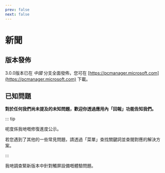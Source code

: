 ```yaml
---
prev: false
next: false
---
```


# 新聞

## 版本發佈

3.0.0版本已在 *中國* 分支全面發佈，您可在 [https://pcmanager.microsoft.com](https://pcmanager.microsoft.com) 下載。

## 已知問題

**對於任何我們尚未提及的未知問題，歡迎你透過應用內「回報」功能告知我們。**

::: tip

呢度係我哋嘅修復進度公示。

若您遇到了其他的一些常見問題，請透過「菜單」查找關鍵詞並查閱對應的解決方案。

:::

我哋調查緊新版本中針對觸屏設備嘅體驗問題。
